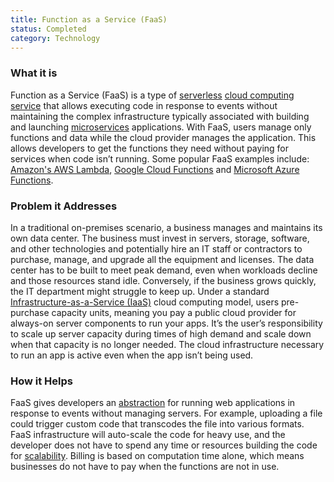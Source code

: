 ```yaml
---
title: Function as a Service (FaaS)
status: Completed
category: Technology
---
```


### What it is
Function as a Service (FaaS) is a type of [serverless](https://glossary.cncf.io/serverless/) [cloud computing](https://glossary.cncf.io/cloud_computing/) [service](https://glossary.cncf.io/service/) that allows executing code in response to events without maintaining the complex infrastructure typically associated with building and launching [microservices](https://glossary.cncf.io/microservices/) applications. With FaaS, users manage only functions and data while the cloud provider manages the application. This allows developers to get the functions they need without paying for services when code isn’t running. Some popular FaaS examples include: [Amazon's AWS Lambda](https://aws.amazon.com/lambda/), [Google Cloud Functions](https://cloud.google.com/functions/) and [Microsoft Azure Functions](https://azure.microsoft.com/en-us/services/functions/).   

### Problem it Addresses
In a traditional on-premises scenario, a business manages and maintains its own data center. The business must invest in servers, storage, software, and other technologies and potentially hire an IT staff or contractors to purchase, manage, and upgrade all the equipment and licenses. The data center has to be built to meet peak demand, even when workloads decline and those resources stand idle. Conversely, if the business grows quickly, the IT department might struggle to keep up. Under a standard [Infrastructure-as-a-Service (IaaS)](https://glossary.cncf.io/infrastructure_as_a_service/) cloud computing model, users pre-purchase capacity units, meaning you pay a public cloud provider for always-on server components to run your apps. It’s the user’s responsibility to scale up server capacity during times of high demand and scale down when that capacity is no longer needed. The cloud infrastructure necessary to run an app is active even when the app isn’t being used.

### How it Helps
FaaS gives developers an [abstraction](https://glossary.cncf.io/abstraction/) for running web applications in response to events without managing servers. For example, uploading a file could trigger custom code that transcodes the file into various formats. FaaS infrastructure will auto-scale the code for heavy use, and the developer does not have to spend any time or resources building the code for [scalability](https://glossary.cncf.io//scalability/). Billing is based on computation time alone, which means businesses do not have to pay when the functions are not in use.
